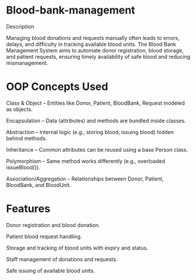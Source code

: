 # Blood-bank-management
Description

Managing blood donations and requests manually often leads to errors, delays, and difficulty in tracking available blood units. The Blood Bank Management System aims to automate donor registration, blood storage, and patient requests, ensuring timely availability of safe blood and reducing mismanagement. 

# OOP Concepts Used

Class & Object – Entities like Donor, Patient, BloodBank, Request modeled as objects.

Encapsulation – Data (attributes) and methods are bundled inside classes.

Abstraction – Internal logic (e.g., storing blood, issuing blood) hidden behind methods.

Inheritance – Common attributes can be reused using a base Person class.

Polymorphism – Same method works differently (e.g., overloaded issueBlood()).

Association/Aggregation – Relationships between Donor, Patient, BloodBank, and BloodUnit.

# Features

Donor registration and blood donation.

Patient blood request handling.

Storage and tracking of blood units with expiry and status.

Staff management of donations and requests.

Safe issuing of available blood units.
